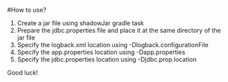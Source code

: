 #How to use?

1. Create a jar file using shadowJar gradle task
2. Prepare the jdbc.properties file and place it at the same directory of the jar file
3. Specify the logback.xml location using -Dlogback.configurationFile
4. Specify the app.properties location using -Dapp.properties
5. Specify the jdbc.properties location using -Djdbc.prop.location

Good luck!